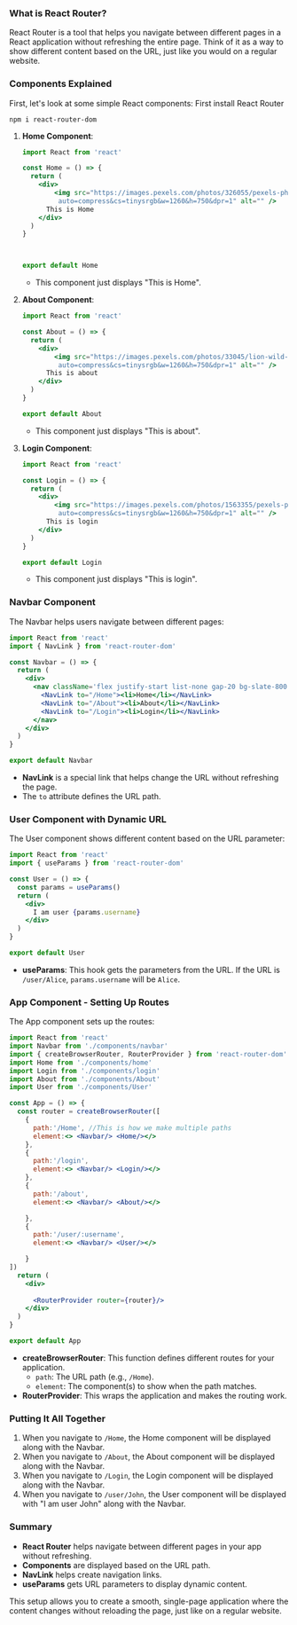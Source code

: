 ### What is React Router?

React Router is a tool that helps you navigate between different pages in a React application without refreshing the entire page. Think of it as a way to show different content based on the URL, just like you would on a regular website.

### Components Explained

First, let's look at some simple React components:
First install React Router
   ```
   npm i react-router-dom
   ```
1. **Home Component**:
   ```jsx
   import React from 'react'

   const Home = () => {
     return (
       <div>
           <img src="https://images.pexels.com/photos/326055/pexels-photo-326055.jpeg?      
            auto=compress&cs=tinysrgb&w=1260&h=750&dpr=1" alt="" />
         This is Home
       </div>
     )
   }
   


   export default Home
   ```

   - This component just displays "This is Home".

2. **About Component**:
   ```jsx
   import React from 'react'
   
   const About = () => {
     return (
       <div>
           <img src="https://images.pexels.com/photos/33045/lion-wild-africa-african.jpg? 
            auto=compress&cs=tinysrgb&w=1260&h=750&dpr=1" alt="" />
         This is about
       </div>
     )
   }
   
   export default About
   ```

   - This component just displays "This is about".

3. **Login Component**:
   ```jsx
   import React from 'react'
   
   const Login = () => {
     return (
       <div>
           <img src="https://images.pexels.com/photos/1563355/pexels-photo-1563355.jpeg? 
            auto=compress&cs=tinysrgb&w=1260&h=750&dpr=1" alt="" />
         This is login
       </div>
     )
   }
   
   export default Login
   ```

   - This component just displays "This is login".

### Navbar Component

The Navbar helps users navigate between different pages:

```jsx
import React from 'react'
import { NavLink } from 'react-router-dom'

const Navbar = () => {
  return (
    <div>
      <nav className='flex justify-start list-none gap-20 bg-slate-800 content-center transition-all'>
        <NavLink to="/Home"><li>Home</li></NavLink>
        <NavLink to="/About"><li>About</li></NavLink>
        <NavLink to="/Login"><li>Login</li></NavLink>
      </nav>
    </div>
  )
}

export default Navbar
```

- **NavLink** is a special link that helps change the URL without refreshing the page.
- The `to` attribute defines the URL path.

### User Component with Dynamic URL

The User component shows different content based on the URL parameter:

```jsx
import React from 'react'
import { useParams } from 'react-router-dom'

const User = () => {
  const params = useParams()
  return (
    <div>
      I am user {params.username}
    </div>
  )
}

export default User
```

- **useParams**: This hook gets the parameters from the URL. If the URL is `/user/Alice`, `params.username` will be `Alice`.

### App Component - Setting Up Routes

The App component sets up the routes:

```jsx
import React from 'react'
import Navbar from './components/navbar'
import { createBrowserRouter, RouterProvider } from 'react-router-dom' // This is used to route between multiple pages withour refreshing
import Home from './components/home'
import Login from './components/login'
import About from './components/About'
import User from './components/User'

const App = () => {
  const router = createBrowserRouter([
    {
      path:'/Home', //This is how we make multiple paths
      element:<> <Navbar/> <Home/></>
    },
    {
      path:'/login',
      element:<> <Navbar/> <Login/></>
    },
    {
      path:'/about',
      element:<> <Navbar/> <About/></>

    },
    {
      path:'/user/:username',
      element:<> <Navbar/> <User/></>

    }
])
  return (
    <div>
      
      <RouterProvider router={router}/> 
    </div>
  )
}

export default App
```

- **createBrowserRouter**: This function defines different routes for your application.
  - `path`: The URL path (e.g., `/Home`).
  - `element`: The component(s) to show when the path matches.
- **RouterProvider**: This wraps the application and makes the routing work.

### Putting It All Together

1. When you navigate to `/Home`, the Home component will be displayed along with the Navbar.
2. When you navigate to `/About`, the About component will be displayed along with the Navbar.
3. When you navigate to `/Login`, the Login component will be displayed along with the Navbar.
4. When you navigate to `/user/John`, the User component will be displayed with "I am user John" along with the Navbar.

### Summary

- **React Router** helps navigate between different pages in your app without refreshing.
- **Components** are displayed based on the URL path.
- **NavLink** helps create navigation links.
- **useParams** gets URL parameters to display dynamic content.

This setup allows you to create a smooth, single-page application where the content changes without reloading the page, just like on a regular website.

